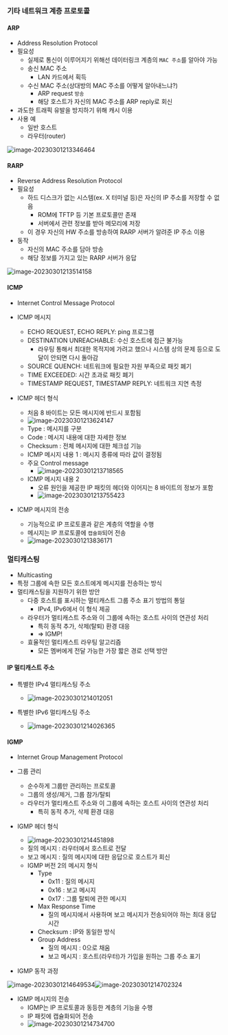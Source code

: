 ### 기타 네트워크 계층 프로토콜

#### ARP

- Address Resolution Protocol
- 필요성
  - 실제로 통신이 이루어지기 위해선 데이터링크 계층의 `MAC 주소`를 알아야 가능
  - 송신 MAC 주소
    - LAN 카드에서 획득
  - 수신 MAC 주소(상대방의 MAC 주소를 어떻게 알아내느냐?)
    -  ARP request `방송`
    - 해당 호스트가 자신의 MAC 주소를 ARP reply로 회신
- 과도한 트래픽 유발을 방지하기 위해 캐시 이용
- 사용 예
  - 일반 호스트
  - 라우터(router)

![image-20230301213346464](../../../../../../AppData/Roaming/Typora/typora-user-images/image-20230301213346464.png)



#### RARP

- Reverse Address Resolution Protocol
- 필요성
  - 하드 디스크가 없는 시스템(ex. X 터미널 등)은 자신의 IP 주소를 저장할 수 없음
    - ROM에 TFTP 등 기본 프로토콜만 존재
    - 서버에서 관련 정보를 받아 메모리에 저장
  - 이 경우 자신의 HW 주소를 방송하여 RARP 서버가 알려준 IP 주소 이용
- 동작
  - 자신의 MAC 주소를 담아 방송
  - 해당 정보를 가지고 있는 RARP 서버가 응답

![image-20230301213514158](../../../../../../AppData/Roaming/Typora/typora-user-images/image-20230301213514158.png)



#### ICMP

- Internet Control Message Protocol
- ICMP 메시지
  - ECHO REQUEST, ECHO REPLY: ping 프로그램
  - DESTINATION UNREACHABLE: 수신 호스트에 접근 불가능
    - 라우팅 통해서 최대한 목적지에 가려고 했으나 시스템 상의 문제 등으로 도달이 안되면 다시 돌아감
  - SOURCE QUENCH: 네트워크에 필요한 자원 부족으로 패킷 폐기
  - TIME EXCEEDED: 시간 초과로 패킷 폐기
  - TIMESTAMP REQUEST, TIMESTAMP REPLY: 네트워크 지연 측정

- ICMP 헤더 형식
  - 처음 8 바이트는 모든 메시지에 반드시 포함됨
  - ![image-20230301213624147](../../../../../../AppData/Roaming/Typora/typora-user-images/image-20230301213624147.png)
  - Type : 메시지를 구분
  - Code : 메시지 내용에 대한 자세한 정보
  - Checksum : 전체 메시지에 대한 체크섬 기능
  - ICMP 메시지 내용 1 : 메시지 종류에 따라 값이 결정됨
  - 주요 Control message
    - ![image-20230301213718565](../../../../../../AppData/Roaming/Typora/typora-user-images/image-20230301213718565.png)
  - ICMP 메시지 내용 2
    - 오류 원인을 제공한 IP 패킷의 헤더와 이어지는 8 바이트의 정보가 포함
    - ![image-20230301213755423](../../../../../../AppData/Roaming/Typora/typora-user-images/image-20230301213755423.png)

- ICMP 메시지의 전송
  - 기능적으로 IP 프로토콜과 같은 계층의 역할을 수행
  - 메시지는 IP 프로토콜에 `캡슐화`되어 전송
  - ![image-20230301213836171](../../../../../../AppData/Roaming/Typora/typora-user-images/image-20230301213836171.png)



### 멀티캐스팅

- Multicasting
- 특정 그룹에 속한 모든 호스트에게 메시지를 전송하는 방식
- 멀티캐스팅을 지원하기 위한 방안
  - 다중 호스트를 표시하는 멀티캐스트 그룹 주소 표기 방법의 통일
    - IPv4, IPv6에서 이 형식 제공
  - 라우터가 멀티캐스트 주소와 이 그룹에 속하는 호스트 사이의 연관성 처리
    - 특히 동적 추가, 삭제(탈퇴) 환경 대응
    - => IGMP!
  - 효율적인 멀티캐스트 라우팅 알고리즘
    - 모든 멤버에게 전달 가능한 가장 짧은 경로 선택 방안



#### IP 멀티캐스트 주소

- 특별한 IPv4 멀티캐스팅 주소
  - ![image-20230301214012051](../../../../../../AppData/Roaming/Typora/typora-user-images/image-20230301214012051.png)

- 특별한 IPv6 멀티캐스팅 주소
  - ![image-20230301214026365](../../../../../../AppData/Roaming/Typora/typora-user-images/image-20230301214026365.png)



#### IGMP

- Internet Group Management Protocol
- 그룹 관리
  - 순수하게 그룹만 관리하는 프로토콜
  - 그룹의 생성/제거, 그룹 참가/탈퇴
  - 라우터가 멀티캐스트 주소와 이 그룹에 속하는 호스트 사이의 연관성 처리
    - 특히 동적 추가, 삭제 환경 대응

- IGMP 헤더 형식
  - ![image-20230301214451898](../../../../../../AppData/Roaming/Typora/typora-user-images/image-20230301214451898.png)
  - 질의 메시지 : 라우터에서 호스트로 전달
  - 보고 메시지 : 질의 메시지에 대한 응답으로 호스트가 회신
  - IGMP 버전 2의 메시지 형식
    - Type
      - 0x11 : 질의 메시지
      - 0x16 : 보고 메시지
      - 0x17 : 그룹 탈퇴에 관한 메시지
    - Max Response Time
      - 질의 메시지에서 사용하며 보고 메시지가 전송되어야 하는 최대 응답 시간
    - Checksum : IP와 동일한 방식
    - Group Address
      - 질의 메시지 : 0으로 채움
      - 보고 메시지 : 호스트(라우터)가 가입을 원하는 그룹 주소 표기
- IGMP 동작 과정

![image-20230301214649534](../../../../../../AppData/Roaming/Typora/typora-user-images/image-20230301214649534.png)![image-20230301214702324](../../../../../../AppData/Roaming/Typora/typora-user-images/image-20230301214702324.png)

- IGMP 메시지의 전송
  - IGMP는 IP 프로토콜과 동등한 계층의 기능을 수행
  - IP 패킷에 캡슐화되어 전송
  - ![image-20230301214734700](../../../../../../AppData/Roaming/Typora/typora-user-images/image-20230301214734700.png)